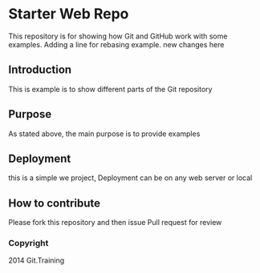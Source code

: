 # Starter Web Repo 

This repository is for showing how Git and GitHub work with some examples.
Adding a line for rebasing example. new changes here

## Introduction

This is example is to show different parts of the Git repository

## Purpose

As stated above, the main purpose is to provide examples 

## Deployment

this is a simple we project, Deployment can be on any web server or local

## How to contribute

Please fork this repository and then issue Pull request for review

### Copyright

2014 Git.Training